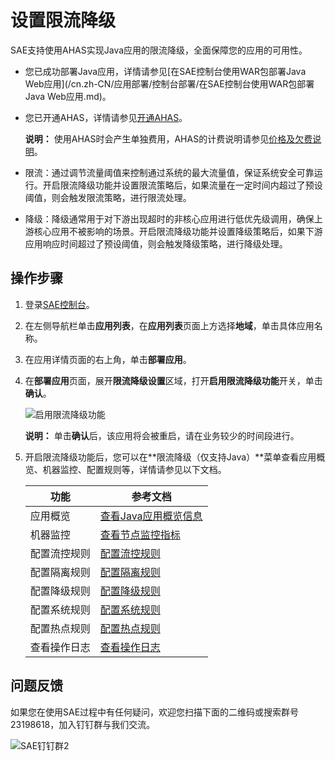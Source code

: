 # 设置限流降级

SAE支持使用AHAS实现Java应用的限流降级，全面保障您的应用的可用性。

-   您已成功部署Java应用，详情请参见[在SAE控制台使用WAR包部署Java Web应用](/cn.zh-CN/应用部署/控制台部署/在SAE控制台使用WAR包部署Java Web应用.md)。
-   您已开通AHAS，详情请参见[开通AHAS](/cn.zh-CN/快速入门/开通AHAS.md)。

    **说明：** 使用AHAS时会产生单独费用，AHAS的计费说明请参见[价格及欠费说明](/cn.zh-CN/产品定价/价格及欠费说明.md)。


-   限流：通过调节流量阈值来控制通过系统的最大流量值，保证系统安全可靠运行。开启限流降级功能并设置限流策略后，如果流量在一定时间内超过了预设阈值，则会触发限流策略，进行限流处理。
-   降级：降级通常用于对下游出现超时的非核心应用进行低优先级调用，确保上游核心应用不被影响的场景。开启限流降级功能并设置降级策略后，如果下游应用响应时间超过了预设阈值，则会触发降级策略，进行降级处理。

## 操作步骤

1.  登录[SAE控制台](https://sae.console.aliyun.com)。

2.  在左侧导航栏单击**应用列表**，在**应用列表**页面上方选择**地域**，单击具体应用名称。

3.  在应用详情页面的右上角，单击**部署应用**。

4.  在**部署应用**页面，展开**限流降级设置**区域，打开**启用限流降级功能**开关，单击**确认**。

    ![启用限流降级功能](https://static-aliyun-doc.oss-accelerate.aliyuncs.com/assets/img/zh-CN/5919911061/p169637.png)

    **说明：** 单击**确认**后，该应用将会被重启，请在业务较少的时间段进行。

5.  开启限流降级功能后，您可以在**限流降级（仅支持Java）**菜单查看应用概览、机器监控、配置规则等，详情请参见以下文档。

    |功能|参考文档|
    |--|----|
    |应用概览|[查看Java应用概览信息](/cn.zh-CN/应用管理/限流降级（Java）/查看Java应用概览信息.md)|
    |机器监控|[查看节点监控指标](/cn.zh-CN/应用管理/限流降级（Java）/查看节点监控指标.md)|
    |配置流控规则|[配置流控规则](/cn.zh-CN/应用管理/限流降级（Java）/规则管理/配置流控规则.md)|
    |配置隔离规则|[配置隔离规则](/cn.zh-CN/应用管理/限流降级（Java）/规则管理/配置隔离规则.md)|
    |配置降级规则|[配置降级规则](/cn.zh-CN/应用管理/限流降级（Java）/规则管理/配置降级规则.md)|
    |配置系统规则|[配置系统规则](/cn.zh-CN/应用管理/限流降级（Java）/规则管理/配置系统规则.md)|
    |配置热点规则|[配置热点规则](/cn.zh-CN/应用管理/限流降级（Java）/规则管理/配置热点规则.md)|
    |查看操作日志|[查看操作日志](/cn.zh-CN/应用管理/限流降级（Java）/查看操作日志.md)|


## 问题反馈

如果您在使用SAE过程中有任何疑问，欢迎您扫描下面的二维码或搜索群号23198618，加入钉钉群与我们交流。

![SAE钉钉群2](https://static-aliyun-doc.oss-accelerate.aliyuncs.com/assets/img/zh-CN/4279867061/p72048.png)

